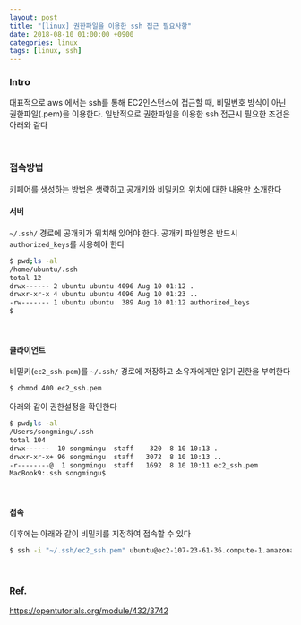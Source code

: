 ```yaml
---
layout: post
title: "[linux] 권한파일을 이용한 ssh 접근 필요사항"
date: 2018-08-10 01:00:00 +0900
categories: linux
tags: [linux, ssh]
---
```


### Intro

대표적으로 aws 에서는 ssh를 통해 EC2인스턴스에 접근할 때, 비밀번호 방식이 아닌 권한파일(.pem)을 이용한다. 일반적으로 권한파일을 이용한 ssh 접근시 필요한 조건은 아래와 같다

<br>

### 접속방법

키페어를 생성하는 방법은 생략하고 공개키와 비밀키의 위치에 대한 내용만 소개한다

#### 서버

`~/.ssh/` 경로에 공개키가 위치해 있어야 한다. 공개키 파일명은 반드시 `authorized_keys`를 사용해야 한다

```bash
$ pwd;ls -al
/home/ubuntu/.ssh
total 12
drwx------ 2 ubuntu ubuntu 4096 Aug 10 01:12 .
drwxr-xr-x 4 ubuntu ubuntu 4096 Aug 10 01:23 ..
-rw------- 1 ubuntu ubuntu  389 Aug 10 01:12 authorized_keys
$
```

<br>

#### 클라이언트

비밀키(`ec2_ssh.pem`)를 `~/.ssh/` 경로에 저장하고 소유자에게만 읽기 권한을 부여한다

```bash
$ chmod 400 ec2_ssh.pem
```

아래와 같이 권한설정을 확인한다

```bash
$ pwd;ls -al
/Users/songmingu/.ssh
total 104
drwx------  10 songmingu  staff    320  8 10 10:13 .
drwxr-xr-x+ 96 songmingu  staff   3072  8 10 10:13 ..
-r--------@  1 songmingu  staff   1692  8 10 10:11 ec2_ssh.pem
MacBook9:.ssh songmingu$
```

<br>

#### 접속

이후에는 아래와 같이 비밀키를 지정하여 접속할 수 있다

```bash
$ ssh -i "~/.ssh/ec2_ssh.pem" ubuntu@ec2-107-23-61-36.compute-1.amazonaws.com
```

<br>

### Ref.

<https://opentutorials.org/module/432/3742>
